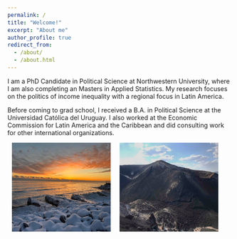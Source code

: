 ```yaml
---
permalink: /
title: "Welcome!"
excerpt: "About me"
author_profile: true
redirect_from: 
  - /about/
  - /about.html
---
```


I am a PhD Candidate in Political Science at Northwestern University, where I am also completing an Masters in Applied Statistics. My research focuses on the politics of income inequality with a regional focus in Latin America. 

Before coming to grad school, I received a B.A. in Political Science at the Universidad Católica del Uruguay. I also worked at the Economic Commission for Latin America and the Caribbean and did consulting work for other international organizations. 



<style>
  .image-container {
    display: flex;
    justify-content: space-between;
    margin: 10px;
  }

  .image-item {
    margin-right: 20px;
  }
</style>

<div class="image-container">
  <div class="image-item">
    <img src="/images/chi.jpg" alt="Lake Michigan" width="300" height="200">
  </div>
  <div class="image-item">
    <img src="/images/cerro.jpg" alt="Description of image 2" width="300" height="200">
  </div>
</div>
